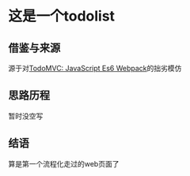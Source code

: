 # 这是一个todolist
## 借鉴与来源
源于对<a href="https://todomvc.com/examples/javascript-es6/dist/#/active">TodoMVC: JavaScript Es6 Webpack</a>的拙劣模仿
## 思路历程
暂时没空写
## 结语
算是第一个流程化走过的web页面了